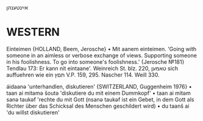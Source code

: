 אײַנטענהן

WESTERN
========

Einteimen {HOLLAND, Beem, Jerosche}
	•	Mit aanem einteimen. 'Going with someone in an aimless or verbose exchange of views. Supporting someone in his foolishness. To go into someone's foolishness.' {Jerosche №181}
Tendlau 173: Er kann nit eintaane'.
Weinreich St. blz. 220, טאמען sich auffuehren wie ein תםץ 
V.P. 159, 295.
Nascher 114.
Weill 330.

áidaanə 'unterhandlen, diskutieren' {SWITZERLAND, Guggenheim 1976}
	•	taan ai mitəmə šoutə 'diskutiere du mit einem Dummkopf'
	•	taan ai mitəm sanə taukəf 'rechte du mit Gott (nsanə taukəf ist ein Gebet, in dem Gott als Richter über das Schicksal des Menschen geschildert wird)
	•	du taanš ai 'du willst diskutieren'